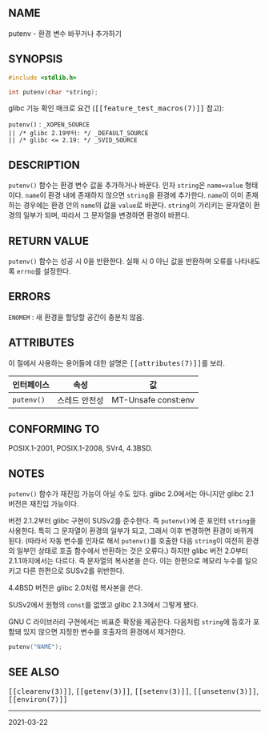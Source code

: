 ## NAME

putenv - 환경 변수 바꾸거나 추가하기

## SYNOPSIS

```c
#include <stdlib.h>

int putenv(char *string);
```

glibc 기능 확인 매크로 요건 (<tt>[[feature_test_macros(7)]]</tt> 참고):

`putenv()`
:   `_XOPEN_SOURCE`<br>
    `|| /* glibc 2.19부터: */ _DEFAULT_SOURCE`<br>
    `|| /* glibc <= 2.19: */ _SVID_SOURCE`

## DESCRIPTION

`putenv()` 함수는 환경 변수 값을 추가하거나 바꾼다. 인자 `string`은 `name=value` 형태이다. `name`이 환경 내에 존재하지 않으면 `string`을 환경에 추가한다. `name`이 이미 존재하는 경우에는 환경 안의 `name`의 값을 `value`로 바꾼다. `string`이 가리키는 문자열이 환경의 일부가 되며, 따라서 그 문자열을 변경하면 환경이 바뀐다.

## RETURN VALUE

`putenv()` 함수는 성공 시 0을 반환한다. 실패 시 0 아닌 값을 반환하며 오류를 나타내도록 `errno`를 설정한다.

## ERRORS

`ENOMEM`
:   새 환경을 할당할 공간이 충분치 않음.

## ATTRIBUTES

이 절에서 사용하는 용어들에 대한 설명은 <tt>[[attributes(7)]]</tt>를 보라.

| 인터페이스 | 속성 | 값 |
| --- | --- | --- |
| `putenv()` | 스레드 안전성 | MT-Unsafe const:env |

## CONFORMING TO

POSIX.1-2001, POSIX.1-2008, SVr4, 4.3BSD.

## NOTES

`putenv()` 함수가 재진입 가능이 아닐 수도 있다. glibc 2.0에서는 아니지만 glibc 2.1 버전은 재진입 가능이다.

버전 2.1.2부터 glibc 구현이 SUSv2를 준수한다. 즉 `putenv()`에 준 포인터 `string`을 사용한다. 특히 그 문자열이 환경의 일부가 되고, 그래서 이후 변경하면 환경이 바뀌게 된다. (따라서 자동 변수를 인자로 해서 `putenv()`를 호출한 다음 `string`이 여전히 환경의 일부인 상태로 호출 함수에서 반환하는 것은 오류다.) 하지만 glibc 버전 2.0부터 2.1.1까지에서는 다르다. 즉 문자열의 복사본을 쓴다. 이는 한편으로 메모리 누수를 일으키고 다른 한편으로 SUSv2를 위반한다.

4.4BSD 버전은 glibc 2.0처럼 복사본을 쓴다.

SUSv2에서 원형의 `const`를 없앴고 glibc 2.1.3에서 그렇게 됐다.

GNU C 라이브러리 구현에서는 비표준 확장을 제공한다. 다음처럼 `string`에 등호가 포함돼 있지 않으면 지정한 변수를 호출자의 환경에서 제거한다.

```c
putenv("NAME");
```

## SEE ALSO

<tt>[[clearenv(3)]]</tt>, <tt>[[getenv(3)]]</tt>, <tt>[[setenv(3)]]</tt>, <tt>[[unsetenv(3)]]</tt>, <tt>[[environ(7)]]</tt>

----

2021-03-22
